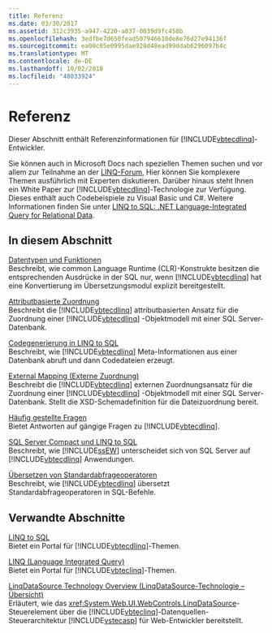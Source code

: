 ```yaml
---
title: Referenz
ms.date: 03/30/2017
ms.assetid: 312c3935-a947-4220-a837-0039d9fc458b
ms.openlocfilehash: 3edfbe7d650fead507946610de8e76d27e94136f
ms.sourcegitcommit: ea00c05e0995dae928d48ead99ddab6296097b4c
ms.translationtype: MT
ms.contentlocale: de-DE
ms.lasthandoff: 10/02/2018
ms.locfileid: "48033924"
---
```

# <a name="reference"></a>Referenz
Dieser Abschnitt enthält Referenzinformationen für [!INCLUDE[vbtecdlinq](../../../../../../includes/vbtecdlinq-md.md)]-Entwickler.  
  
 Sie können auch in Microsoft Docs nach speziellen Themen suchen und vor allem zur Teilnahme an der [LINQ-Forum](https://go.microsoft.com/fwlink/?LinkId=76488), Hier können Sie komplexere Themen ausführlich mit Experten diskutieren. Darüber hinaus steht Ihnen ein White Paper zur [!INCLUDE[vbtecdlinq](../../../../../../includes/vbtecdlinq-md.md)]-Technologie zur Verfügung. Dieses enthält auch Codebeispiele zu Visual Basic und C#. Weitere Informationen finden Sie unter [LINQ to SQL: .NET Language-Integrated Query for Relational Data](https://go.microsoft.com/fwlink/?LinkId=93205).  
  
## <a name="in-this-section"></a>In diesem Abschnitt  
 [Datentypen und Funktionen](../../../../../../docs/framework/data/adonet/sql/linq/data-types-and-functions.md)  
 Beschreibt, wie common Language Runtime (CLR)-Konstrukte besitzen die entsprechenden Ausdrücke in der SQL nur, wenn [!INCLUDE[vbtecdlinq](../../../../../../includes/vbtecdlinq-md.md)] hat eine Konvertierung im Übersetzungsmodul explizit bereitgestellt.  
  
 [Attributbasierte Zuordnung](../../../../../../docs/framework/data/adonet/sql/linq/attribute-based-mapping.md)  
 Beschreibt die [!INCLUDE[vbtecdlinq](../../../../../../includes/vbtecdlinq-md.md)] attributbasierten Ansatz für die Zuordnung einer [!INCLUDE[vbtecdlinq](../../../../../../includes/vbtecdlinq-md.md)] -Objektmodell mit einer SQL Server-Datenbank.  
  
 [Codegenerierung in LINQ to SQL](../../../../../../docs/framework/data/adonet/sql/linq/code-generation-in-linq-to-sql.md)  
 Beschreibt, wie [!INCLUDE[vbtecdlinq](../../../../../../includes/vbtecdlinq-md.md)] Meta-Informationen aus einer Datenbank abruft und dann Codedateien erzeugt.  
  
 [External Mapping (Externe Zuordnung)](../../../../../../docs/framework/data/adonet/sql/linq/external-mapping.md)  
 Beschreibt die [!INCLUDE[vbtecdlinq](../../../../../../includes/vbtecdlinq-md.md)] externen Zuordnungsansatz für die Zuordnung einer [!INCLUDE[vbtecdlinq](../../../../../../includes/vbtecdlinq-md.md)] -Objektmodell mit einer SQL Server-Datenbank. Stellt die XSD-Schemadefinition für die Dateizuordnung bereit.  
  
 [Häufig gestellte Fragen](../../../../../../docs/framework/data/adonet/sql/linq/frequently-asked-questions.md)  
 Bietet Antworten auf gängige Fragen zu [!INCLUDE[vbtecdlinq](../../../../../../includes/vbtecdlinq-md.md)].  
  
 [SQL Server Compact und LINQ to SQL](../../../../../../docs/framework/data/adonet/sql/linq/sql-server-compact-and-linq-to-sql.md)  
 Beschreibt, wie [!INCLUDE[ssEW](../../../../../../includes/ssew-md.md)] unterscheidet sich von SQL Server auf [!INCLUDE[vbtecdlinq](../../../../../../includes/vbtecdlinq-md.md)] Anwendungen.  
  
 [Übersetzen von Standardabfrageoperatoren](../../../../../../docs/framework/data/adonet/sql/linq/standard-query-operator-translation.md)  
 Beschreibt, wie [!INCLUDE[vbtecdlinq](../../../../../../includes/vbtecdlinq-md.md)] übersetzt Standardabfrageoperatoren in SQL-Befehle.  
  
## <a name="related-sections"></a>Verwandte Abschnitte  
 [LINQ to SQL](../../../../../../docs/framework/data/adonet/sql/linq/index.md)  
 Bietet ein Portal für [!INCLUDE[vbtecdlinq](../../../../../../includes/vbtecdlinq-md.md)]-Themen.  
  
 [LINQ (Language Integrated Query)](https://msdn.microsoft.com/library/a73c4aec-5d15-4e98-b962-1274021ea93d)  
 Bietet ein Portal für [!INCLUDE[vbteclinq](../../../../../../includes/vbteclinq-md.md)]-Themen.  
  
 [LinqDataSource Technology Overview (LinqDataSource-Technologie – Übersicht)](https://msdn.microsoft.com/library/104cfc3f-7385-47d3-8a51-830dfa791136)  
 Erläutert, wie das <xref:System.Web.UI.WebControls.LinqDataSource>-Steuerelement über die [!INCLUDE[vbteclinq](../../../../../../includes/vbteclinq-md.md)]-Datenquellen-Steuerarchitektur [!INCLUDE[vstecasp](../../../../../../includes/vstecasp-md.md)] für Web-Entwickler bereitstellt.
